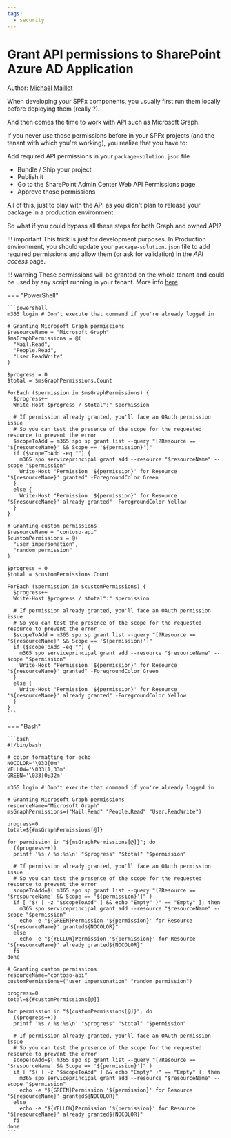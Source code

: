 ```yaml
---
tags:
  - security
---
```


# Grant API permissions to SharePoint Azure AD Application

Author: [Michaël Maillot](https://michaelmaillot.github.io)

When developing your SPFx components, you usually first run them locally before deploying them (really ?).

And then comes the time to work with API such as Microsoft Graph.

If you never use those permissions before in your SPFx projects (and the tenant with which you're working), you realize that you have to:

Add required API permissions in your `package-solution.json` file

* Bundle / Ship your project
* Publish it
* Go to the SharePoint Admin Center Web API Permissions page
* Approve those permissions

All of this, just to play with the API as you didn't plan to release your package in a production environment.

So what if you could bypass all these steps for both Graph and owned API?

!!! important
    This trick is just for development purposes. In Production environment, you should update your `package-solution.json` file to add required permissions and allow them (or ask for validation) in the _API access_ page.

!!! warning
    These permissions will be granted on the whole tenant and could be used by any script running in your tenant. More info [here](https://docs.microsoft.com/en-us/sharepoint/dev/spfx/use-aadhttpclient#considerations).

=== "PowerShell"

    ```powershell
    m365 login # Don't execute that command if you're already logged in

    # Granting Microsoft Graph permissions
    $resourceName = "Microsoft Graph"
    $msGraphPermissions = @(
      "Mail.Read",
      "People.Read",
      "User.ReadWrite"
    )

    $progress = 0
    $total = $msGraphPermissions.Count

    ForEach ($permission in $msGraphPermissions) {
      $progress++
      Write-Host $progress / $total":" $permission
        
      # If permission already granted, you'll face an OAuth permission issue
      # So you can test the presence of the scope for the requested resource to prevent the error
      $scopeToAdd = m365 spo sp grant list --query "[?Resource == '${resourceName}' && Scope == '${permission}']"
      if ($scopeToAdd -eq "") {
        m365 spo serviceprincipal grant add --resource "$resourceName" --scope "$permission"
        Write-Host "Permission '${permission}' for Resource '${resourceName}' granted" -ForegroundColor Green
      }
      else {
        Write-Host "Permission '${permission}' for Resource '${resourceName}' already granted" -ForegroundColor Yellow 
      }
    }

    # Granting custom permissions
    $resourceName = "contoso-api"
    $customPermissions = @(
      "user_impersonation",
      "random_permission"
    )

    $progress = 0
    $total = $customPermissions.Count

    ForEach ($permission in $customPermissions) {
      $progress++
      Write-Host $progress / $total":" $permission

      # If permission already granted, you'll face an OAuth permission issue
      # So you can test the presence of the scope for the requested resource to prevent the error
      $scopeToAdd = m365 spo sp grant list --query "[?Resource == '${resourceName}' && Scope == '${permission}']"
      if ($scopeToAdd -eq "") {
        m365 spo serviceprincipal grant add --resource "$resourceName" --scope "$permission"
        Write-Host "Permission '${permission}' for Resource '${resourceName}' granted" -ForegroundColor Green
      }
      else {
        Write-Host "Permission '${permission}' for Resource '${resourceName}' already granted" -ForegroundColor Yellow 
      }
    }
    ```

=== "Bash"

    ```bash
    #!/bin/bash

    # color formatting for echo
    NOCOLOR='\033[0m'
    YELLOW='\033[1;33m'
    GREEN='\033[0;32m'

    m365 login # Don't execute that command if you're already logged in

    # Granting Microsoft Graph permissions
    resourceName="Microsoft Graph"
    msGraphPermissions=("Mail.Read" "People.Read" "User.ReadWrite")

    progress=0
    total=${#msGraphPermissions[@]}

    for permission in "${msGraphPermissions[@]}"; do
      ((progress++))
      printf '%s / %s:%s\n' "$progress" "$total" "$permission"

      # If permission already granted, you'll face an OAuth permission issue
      # So you can test the presence of the scope for the requested resource to prevent the error
      scopeToAdd=$( m365 spo sp grant list --query "[?Resource == '$resourceName' && Scope == '${permission}']" )
      if [ "$( [ -z "$scopeToAdd" ] && echo "Empty" )" == "Empty" ]; then
        m365 spo serviceprincipal grant add --resource "$resourceName" --scope "$permission"
        echo -e "${GREEN}Permission '${permission}' for Resource '${resourceName}' granted${NOCOLOR}"
      else
        echo -e "${YELLOW}Permission '${permission}' for Resource '${resourceName}' already granted${NOCOLOR}"
      fi
    done

    # Granting custom permissions
    resourceName="contoso-api"
    customPermissions=("user_impersonation" "random_permission")

    progress=0
    total=${#customPermissions[@]}

    for permission in "${customPermissions[@]}"; do
      ((progress++))
      printf '%s / %s:%s\n' "$progress" "$total" "$permission"
      
      # If permission already granted, you'll face an OAuth permission issue
      # So you can test the presence of the scope for the requested resource to prevent the error
      scopeToAdd=$( m365 spo sp grant list --query "[?Resource == '$resourceName' && Scope == '${permission}']" )
      if [ "$( [ -z "$scopeToAdd" ] && echo "Empty" )" == "Empty" ]; then
        m365 spo serviceprincipal grant add --resource "$resourceName" --scope "$permission"
        echo -e "${GREEN}Permission '${permission}' for Resource '${resourceName}' granted${NOCOLOR}"
      else
        echo -e "${YELLOW}Permission '${permission}' for Resource '${resourceName}' already granted${NOCOLOR}"
      fi
    done
    ```
